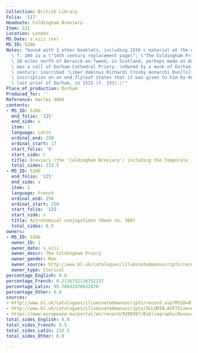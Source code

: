 ```yaml
---
Collection: British Library
Folia: '117'
Headnote: Coldingham Breviary
Item: 531
Location: London
MS_Date: s.xiii (ex)
MS_ID: 526b
Notes: "bound with 3 other booklets, including 15th c material at the end (ff. 320-332v);\
  \ f. 200 is a \"14th century replacement page\"; \"The Coldingham Priory, about\
  \ 10 miles north of Berwick-on-Tweed, in Scotland, perhaps made at Durham: the abbey\
  \ was a cell of Durham Cathedral Priory. \nOwned by a monk of Durham in the 16th\
  \ century: inscribed 'Liber dominus Richardi Crosby monarchi Dun[ls]i' (f. 9). An\
  \ inscription on an end flyleaf states that it was given to him by Hugh Whitehede,\
  \ last prior of Durham, in 1521 (f. 333).\""
Place_of_production: Durham
Produced_for: ''
Reference: Harley 4664
contents:
- MS_ID: 526b
  end_folio: '125'
  end_side: v
  item: 1
  language: Latin
  ordinal_end: 250
  ordinal_start: 17
  start_folio: '9'
  start_side: r
  title: Breviary (the 'Coldingham Breviary') including the Temporale
  total_sides: 233.5
- MS_ID: 526b
  end_folio: '125'
  end_side: v
  item: 2
  language: French
  ordinal_end: 250
  ordinal_start: 250
  start_folio: '125'
  start_side: v
  title: Astronomical conjugations (Dean no. 360)
  total_sides: 0.5
owners:
- MS_ID: 526b
  owner_ID: 1
  owner_date: s.xiii
  owner_descr: The Coldingham Priory
  owner_gender: Man
  owner_source: http://www.bl.uk/catalogues/illuminatedmanuscripts/record.asp?MSID=8787&CollID=8&NStart=4664
  owner_type: Clerical
percentage_English: 0.0
percentage_French: 0.2136752136752137
percentage_Latin: 99.78632478632478
percentage_Other: 0.0
sources:
- http://www.bl.uk/catalogues/illuminatedmanuscripts/record.asp?MSID=8787&CollID=8&NStart=4664
- http://www.bl.uk/catalogues/illuminatedmanuscripts/ILLUMIN.ASP?Size=mid&IllID=28668
- https://www.europeana.eu/portal/en/record/9200397/BibliographicResource_3000126284425.html
total_sides_English: 0.0
total_sides_French: 0.5
total_sides_Latin: 233.5
total_sides_Other: 0.0

---
```

